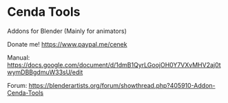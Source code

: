 # Cenda Tools
Addons for Blender (Mainly for animators)

Donate me!
https://www.paypal.me/cenek

Manual:
https://docs.google.com/document/d/1dmB1QyrLGoojOH0Y7VXvMHV2aj0twymDBBgdmuW33sU/edit

Forum:
https://blenderartists.org/forum/showthread.php?405910-Addon-Cenda-Tools
